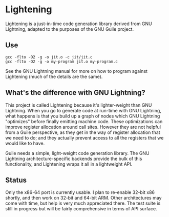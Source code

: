 # Lightening

Lightening is a just-in-time code generation library derived from GNU
Lightning, adapted to the purposes of the GNU Guile project.

## Use

```
gcc -flto -O2 -g -o jit.o -c jit/jit.c
gcc -flto -O2 -g -o my-program jit.o my-program.c
```

See the GNU Lightning manual for more on how to program against
Lightening (much of the details are the same).

## What's the difference with GNU Lightning?

This project is called Lightening because it's lighter-weight than GNU
Lightning.  When you go to generate code at run-time with GNU Lightning,
what happens is that you build up a graph of nodes which GNU Lightning
"optimizes" before finally emitting machine code.  These optimizations
can improve register allocation around call sites.  However they are not
helpful from a Guile perspective, as they get in the way of register
allocation that we need to do; and they actually prevent access to all
the registers that we would like to have.

Guile needs a simple, light-weight code generation library.  The GNU
Lightning architecture-specific backends provide the bulk of this
functionality, and Lightening wraps it all in a lightweight API.

## Status

Only the x86-64 port is currently usable.  I plan to re-enable 32-bit
x86 shortly, and then work on 32-bit and 64-bit ARM.  Other
architectures may come with time, but help is very much appreciated
there.  The test suite is still in progress but will be fairly
comprehensive in terms of API surface.
